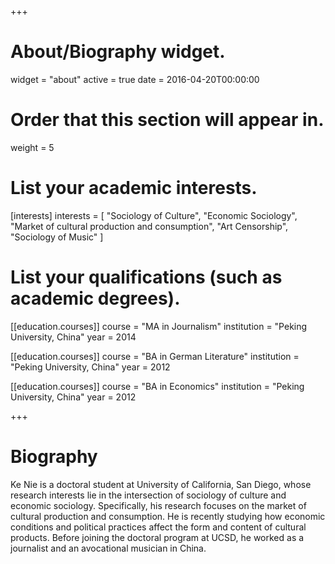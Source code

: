 +++
# About/Biography widget.
widget = "about"
active = true
date = 2016-04-20T00:00:00

# Order that this section will appear in.
weight = 5

# List your academic interests.
[interests]
  interests = [
    "Sociology of Culture",
    "Economic Sociology",
    "Market of cultural production and consumption",
    "Art Censorship",
    "Sociology of Music"
  ]

# List your qualifications (such as academic degrees).
[[education.courses]]
  course = "MA in Journalism"
  institution = "Peking University, China"
  year = 2014

[[education.courses]]
  course = "BA in German Literature"
  institution = "Peking University, China"
  year = 2012

[[education.courses]]
  course = "BA in Economics"
  institution = "Peking University, China"
  year = 2012
 
+++

# Biography

Ke Nie is a doctoral student at University of California, San Diego, whose research interests lie in the intersection of sociology of culture and economic sociology. Specifically, his research focuses on the market of cultural production and consumption. He is recently studying how economic conditions and political practices affect the form and content of cultural products. Before joining the doctoral program at UCSD, he worked as a journalist and an avocational musician in China.
